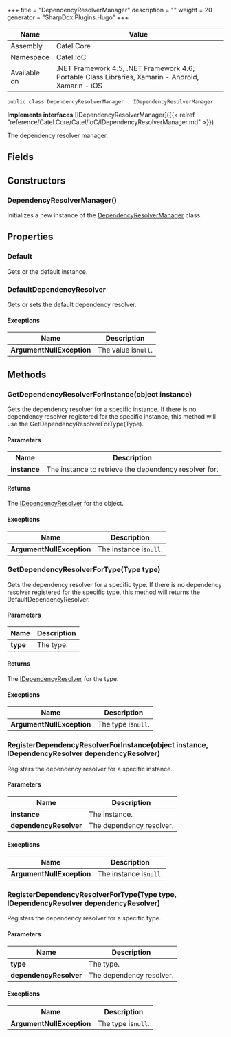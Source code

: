 

+++
title = "DependencyResolverManager" 
description = ""
weight = 20
generator = "SharpDox.Plugins.Hugo"
+++

Name|Value
---|---
Assembly|Catel.Core
Namespace|Catel.IoC
Available on|.NET Framework 4.5, .NET Framework 4.6, Portable Class Libraries, Xamarin - Android, Xamarin - iOS

```
public class DependencyResolverManager : IDependencyResolverManager
```

**Implements interfaces**
[IDependencyResolverManager]({{&lt; relref "reference/Catel.Core/Catel/IoC/IDependencyResolverManager.md" &gt;}})

The dependency resolver manager.

## Fields

## Constructors

### DependencyResolverManager()

Initializes a new instance of the [DependencyResolverManager](#) class.

## Properties

### Default

Gets or the default instance.

### DefaultDependencyResolver

Gets or sets the default dependency resolver.

#### Exceptions

Name|Description
---|---
**ArgumentNullException**|The value is`null`.

## Methods

### GetDependencyResolverForInstance(object instance)

Gets the dependency resolver for a specific instance. If there is no dependency resolver registered for the specific instance, this method will use the GetDependencyResolverForType(Type).

#### Parameters

Name|Description
---|---
**instance**|The instance to retrieve the dependency resolver for.

#### Returns

The [IDependencyResolver](#) for the object.

#### Exceptions

Name|Description
---|---
**ArgumentNullException**|The instance is`null`.

### GetDependencyResolverForType(Type type)

Gets the dependency resolver for a specific type. If there is no dependency resolver registered for the specific type, this method will returns the DefaultDependencyResolver.

#### Parameters

Name|Description
---|---
**type**|The type.

#### Returns

The [IDependencyResolver](#) for the type.

#### Exceptions

Name|Description
---|---
**ArgumentNullException**|The type is`null`.

### RegisterDependencyResolverForInstance(object instance, IDependencyResolver dependencyResolver)

Registers the dependency resolver for a specific instance.

#### Parameters

Name|Description
---|---
**instance**|The instance.
**dependencyResolver**|The dependency resolver.

#### Exceptions

Name|Description
---|---
**ArgumentNullException**|The instance is`null`.

### RegisterDependencyResolverForType(Type type, IDependencyResolver dependencyResolver)

Registers the dependency resolver for a specific type.

#### Parameters

Name|Description
---|---
**type**|The type.
**dependencyResolver**|The dependency resolver.

#### Exceptions

Name|Description
---|---
**ArgumentNullException**|The type is`null`.

